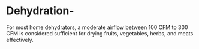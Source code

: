 # Dehydration-

For most home dehydrators, a moderate airflow between 100 CFM to 300 CFM is considered sufficient for drying fruits, vegetables, herbs, and meats effectively.
